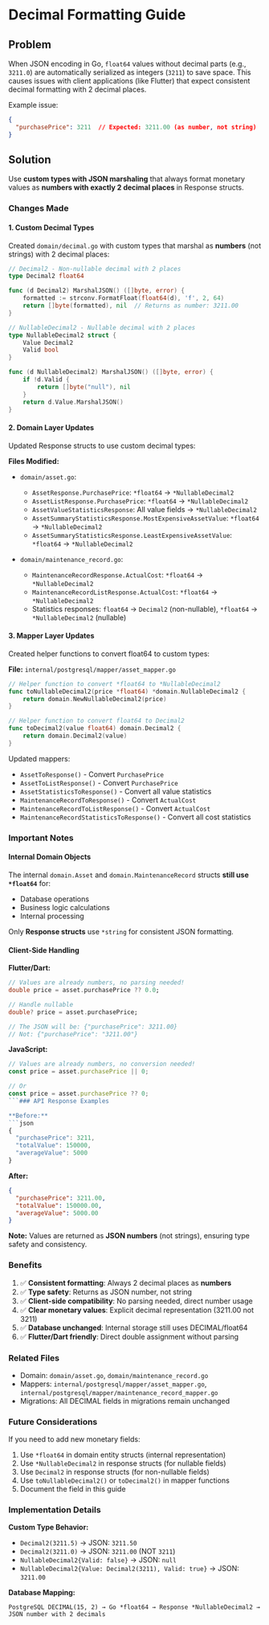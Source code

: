 # Decimal Formatting Guide

## Problem
When JSON encoding in Go, `float64` values without decimal parts (e.g., `3211.0`) are automatically serialized as integers (`3211`) to save space. This causes issues with client applications (like Flutter) that expect consistent decimal formatting with 2 decimal places.

Example issue:
```json
{
  "purchasePrice": 3211  // Expected: 3211.00 (as number, not string)
}
```

## Solution
Use **custom types with JSON marshaling** that always format monetary values as **numbers with exactly 2 decimal places** in Response structs.

### Changes Made

#### 1. Custom Decimal Types
Created `domain/decimal.go` with custom types that marshal as **numbers** (not strings) with 2 decimal places:

```go
// Decimal2 - Non-nullable decimal with 2 places
type Decimal2 float64

func (d Decimal2) MarshalJSON() ([]byte, error) {
	formatted := strconv.FormatFloat(float64(d), 'f', 2, 64)
	return []byte(formatted), nil  // Returns as number: 3211.00
}

// NullableDecimal2 - Nullable decimal with 2 places
type NullableDecimal2 struct {
	Value Decimal2
	Valid bool
}

func (d NullableDecimal2) MarshalJSON() ([]byte, error) {
	if !d.Valid {
		return []byte("null"), nil
	}
	return d.Value.MarshalJSON()
}
```

#### 2. Domain Layer Updates
Updated Response structs to use custom decimal types:

**Files Modified:**
- `domain/asset.go`:
  - `AssetResponse.PurchasePrice`: `*float64` → `*NullableDecimal2`
  - `AssetListResponse.PurchasePrice`: `*float64` → `*NullableDecimal2`
  - `AssetValueStatisticsResponse`: All value fields → `*NullableDecimal2`
  - `AssetSummaryStatisticsResponse.MostExpensiveAssetValue`: `*float64` → `*NullableDecimal2`
  - `AssetSummaryStatisticsResponse.LeastExpensiveAssetValue`: `*float64` → `*NullableDecimal2`

- `domain/maintenance_record.go`:
  - `MaintenanceRecordResponse.ActualCost`: `*float64` → `*NullableDecimal2`
  - `MaintenanceRecordListResponse.ActualCost`: `*float64` → `*NullableDecimal2`
  - Statistics responses: `float64` → `Decimal2` (non-nullable), `*float64` → `*NullableDecimal2` (nullable)

#### 3. Mapper Layer Updates
Created helper functions to convert float64 to custom types:

**File:** `internal/postgresql/mapper/asset_mapper.go`
```go
// Helper function to convert *float64 to *NullableDecimal2
func toNullableDecimal2(price *float64) *domain.NullableDecimal2 {
	return domain.NewNullableDecimal2(price)
}

// Helper function to convert float64 to Decimal2
func toDecimal2(value float64) domain.Decimal2 {
	return domain.Decimal2(value)
}
```

Updated mappers:
- `AssetToResponse()` - Convert `PurchasePrice`
- `AssetToListResponse()` - Convert `PurchasePrice`
- `AssetStatisticsToResponse()` - Convert all value statistics
- `MaintenanceRecordToResponse()` - Convert `ActualCost`
- `MaintenanceRecordToListResponse()` - Convert `ActualCost`
- `MaintenanceRecordStatisticsToResponse()` - Convert all cost statistics

### Important Notes

#### Internal Domain Objects
The internal `domain.Asset` and `domain.MaintenanceRecord` structs **still use `*float64`** for:
- Database operations
- Business logic calculations
- Internal processing

Only **Response structs** use `*string` for consistent JSON formatting.

#### Client-Side Handling

**Flutter/Dart:**
```dart
// Values are already numbers, no parsing needed!
double price = asset.purchasePrice ?? 0.0;

// Handle nullable
double? price = asset.purchasePrice;

// The JSON will be: {"purchasePrice": 3211.00}
// Not: {"purchasePrice": "3211.00"}
```

**JavaScript:**
```javascript
// Values are already numbers, no conversion needed!
const price = asset.purchasePrice || 0;

// Or
const price = asset.purchasePrice ?? 0;
```### API Response Examples

**Before:**
```json
{
  "purchasePrice": 3211,
  "totalValue": 150000,
  "averageValue": 5000
}
```

**After:**
```json
{
  "purchasePrice": 3211.00,
  "totalValue": 150000.00,
  "averageValue": 5000.00
}
```

**Note:** Values are returned as **JSON numbers** (not strings), ensuring type safety and consistency.

### Benefits

1. ✅ **Consistent formatting**: Always 2 decimal places as **numbers**
2. ✅ **Type safety**: Returns as JSON number, not string
3. ✅ **Client-side compatibility**: No parsing needed, direct number usage
4. ✅ **Clear monetary values**: Explicit decimal representation (3211.00 not 3211)
5. ✅ **Database unchanged**: Internal storage still uses DECIMAL/float64
6. ✅ **Flutter/Dart friendly**: Direct double assignment without parsing

### Related Files

- Domain: `domain/asset.go`, `domain/maintenance_record.go`
- Mappers: `internal/postgresql/mapper/asset_mapper.go`, `internal/postgresql/mapper/maintenance_record_mapper.go`
- Migrations: All DECIMAL fields in migrations remain unchanged

### Future Considerations

If you need to add new monetary fields:
1. Use `*float64` in domain entity structs (internal representation)
2. Use `*NullableDecimal2` in response structs (for nullable fields)
3. Use `Decimal2` in response structs (for non-nullable fields)
4. Use `toNullableDecimal2()` or `toDecimal2()` in mapper functions
5. Document the field in this guide

### Implementation Details

**Custom Type Behavior:**
- `Decimal2(3211.5)` → JSON: `3211.50`
- `Decimal2(3211.0)` → JSON: `3211.00` (NOT `3211`)
- `NullableDecimal2{Valid: false}` → JSON: `null`
- `NullableDecimal2{Value: Decimal2(3211), Valid: true}` → JSON: `3211.00`

**Database Mapping:**
```
PostgreSQL DECIMAL(15, 2) → Go *float64 → Response *NullableDecimal2 → JSON number with 2 decimals
```
